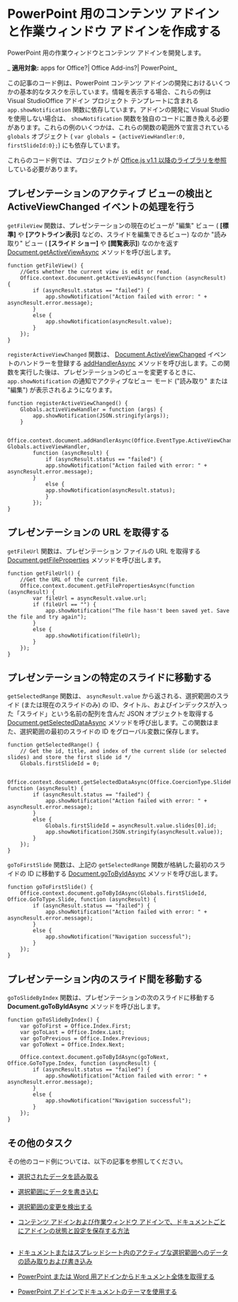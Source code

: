 
# PowerPoint 用のコンテンツ アドインと作業ウィンドウ アドインを作成する
PowerPoint 用の作業ウィンドウとコンテンツ アドインを開発します。

 _ **適用対象:** apps for Office?| Office Add-ins?| PowerPoint_

この記事のコード例は、PowerPoint コンテンツ アドインの開発におけるいくつかの基本的なタスクを示しています。情報を表示する場合、これらの例は Visual StudioOffice アドイン プロジェクト テンプレートに含まれる  `app.showNotification` 関数に依存しています。アドインの開発に Visual Studio を使用しない場合は、 `showNotification` 関数を独自のコードに置き換える必要があります。これらの例のいくつかは、これらの関数の範囲外で宣言されている `globals` オブジェクト ( `var globals = {activeViewHandler:0, firstSlideId:0};`) にも依存しています。

これらのコード例では、プロジェクトが [Office.js v1.1 以降のライブラリを参照](../../docs/develop/referencing-the-javascript-api-for-office-library-from-its-cdn.md)している必要があります。


## プレゼンテーションのアクティブ ビューの検出と ActiveViewChanged イベントの処理を行う

 `getFileView` 関数は、プレゼンテーションの現在のビューが "編集" ビュー ( **[標準]** や **[アウトライン表示]** などの、スライドを編集できるビュー) なのか "読み取り" ビュー ( **[スライド ショー]** や **[閲覧表示]**) なのかを返す [Document.getActiveViewAsync](http://msdn.microsoft.com/library/6b53c90a-df57-4851-98d1-fae2b54f6ad6%28Office.15%29.aspx) メソッドを呼び出します。


```
function getFileView() {
    //Gets whether the current view is edit or read.
    Office.context.document.getActiveViewAsync(function (asyncResult) {
        if (asyncResult.status == "failed") {
            app.showNotification("Action failed with error: " + asyncResult.error.message);
        }
        else {
            app.showNotification(asyncResult.value);
        }
    });
}
```

 `registerActiveViewChanged` 関数は、 [Document.ActiveViewChanged](http://msdn.microsoft.com/library/f86afe63-bf70-43dd-b224-3bc53b5e991f%28Office.15%29.aspx) イベントのハンドラーを登録する [addHandlerAsync](http://msdn.microsoft.com/library/8b2ec6c4-0983-4f5e-abd9-16f15b4fc87b%28Office.15%29.aspx) メソッドを呼び出します。この関数を実行した後は、プレゼンテーションのビューを変更するときに、 `app.showNotification` の通知でアクティブなビュー モード ("読み取り" または "編集") が表示されるようになります。




```
function registerActiveViewChanged() {
    Globals.activeViewHandler = function (args) {
        app.showNotification(JSON.stringify(args));
    }

    Office.context.document.addHandlerAsync(Office.EventType.ActiveViewChanged, Globals.activeViewHandler, 
        function (asyncResult) {
            if (asyncResult.status == "failed") {
            app.showNotification("Action failed with error: " + asyncResult.error.message);
        }
            else {
            app.showNotification(asyncResult.status);
            }
        });
}
```


## プレゼンテーションの URL を取得する

 `getFileUrl` 関数は、プレゼンテーション ファイルの URL を取得する [Document.getFileProperties](http://msdn.microsoft.com/library/2533a563-95ae-4d52-b2d5-a6783e4ef5b4%28Office.15%29.aspx) メソッドを呼び出します。


```
function getFileUrl() {
    //Get the URL of the current file.
    Office.context.document.getFilePropertiesAsync(function (asyncResult) {
        var fileUrl = asyncResult.value.url;
        if (fileUrl == "") {
            app.showNotification("The file hasn't been saved yet. Save the file and try again");
        }
        else {
            app.showNotification(fileUrl);
        }
    });
}
```


## プレゼンテーションの特定のスライドに移動する

 `getSelectedRange` 関数は、 `asyncResult.value` から返される、選択範囲のスライド (または現在のスライドのみ) の ID、タイトル、およびインデックスが入った「スライド」という名前の配列を含んだ JSON オブジェクトを取得する [Document.getSelectedDataAsync](http://msdn.microsoft.com/library/f85ad02c-64f0-4b73-87f6-7f521b3afd69%28Office.15%29.aspx) メソッドを呼び出します。この関数はまた、選択範囲の最初のスライドの ID をグローバル変数に保存します。


```
function getSelectedRange() {
    // Get the id, title, and index of the current slide (or selected slides) and store the first slide id */
    Globals.firstSlideId = 0;

    Office.context.document.getSelectedDataAsync(Office.CoercionType.SlideRange, function (asyncResult) {
        if (asyncResult.status == "failed") {
            app.showNotification("Action failed with error: " + asyncResult.error.message);
        }
        else {
            Globals.firstSlideId = asyncResult.value.slides[0].id;
            app.showNotification(JSON.stringify(asyncResult.value));
        }
    });
}
```

 `goToFirstSlide` 関数は、上記の `getSelectedRange` 関数が格納した最初のスライドの ID に移動する [Document.goToByIdAsync](http://msdn.microsoft.com/library/35dda81c-235e-4eab-8a77-9acb3b73a380%28Office.15%29.aspx) メソッドを呼び出します。




```
function goToFirstSlide() {
    Office.context.document.goToByIdAsync(Globals.firstSlideId, Office.GoToType.Slide, function (asyncResult) {
        if (asyncResult.status == "failed") {
            app.showNotification("Action failed with error: " + asyncResult.error.message);
        }
        else {
            app.showNotification("Navigation successful");
        }
    });
}
```


## プレゼンテーション内のスライド間を移動する

 `goToSlideByIndex` 関数は、プレゼンテーションの次のスライドに移動する **Document.goToByIdAsync** メソッドを呼び出します。


```
function goToSlideByIndex() {
    var goToFirst = Office.Index.First;
    var goToLast = Office.Index.Last;
    var goToPrevious = Office.Index.Previous;
    var goToNext = Office.Index.Next;

    Office.context.document.goToByIdAsync(goToNext, Office.GoToType.Index, function (asyncResult) {
        if (asyncResult.status == "failed") {
            app.showNotification("Action failed with error: " + asyncResult.error.message);
        }
        else {
            app.showNotification("Navigation successful");
        }
    });
}
```




## その他のタスク

その他のコード例については、以下の記事を参照してください。


- [選択されたデータを読み取る](read-and-write-data-to-the-active-selection-in-a-document-or-spreadsheet.md#ReadWriteDocumentData_Read)
    
- [選択範囲にデータを書き込む](read-and-write-data-to-the-active-selection-in-a-document-or-spreadsheet.md#ReadWriteDocumentData_Write)
    
- [選択範囲の変更を検出する](read-and-write-data-to-the-active-selection-in-a-document-or-spreadsheet.md#ReadWriteDocumentData_DetectChanges)
    
- [コンテンツ アドインおよび作業ウィンドウ アドインで、ドキュメントごとにアドインの状態と設定を保存する方法](persisting-add-in-state-and-settings.md#PersistSettingsContentTaskPaneApp)
    

## 



- [ドキュメントまたはスプレッドシート内のアクティブな選択範囲へのデータの読み取りおよび書き込み](../../docs/develop/read-and-write-data-to-the-active-selection-in-a-document-or-spreadsheet.md)
    
- [PowerPoint または Word 用アドインからドキュメント全体を取得する](../../docs/develop/get-the-whole-document-from-an-add-in-for-powerpoint-or-word.md)
    
- [PowerPoint アドインでドキュメントのテーマを使用する](../powerpoint/use-document-themes-in-your-powerpoint-add-ins.md)
    
